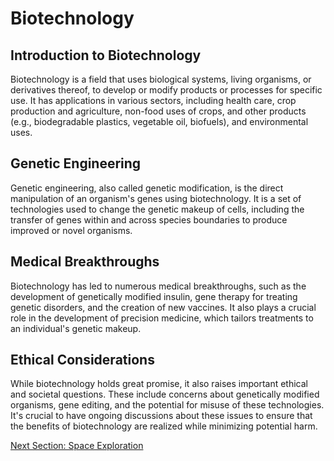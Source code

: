 # Biotechnology

## Introduction to Biotechnology

Biotechnology is a field that uses biological systems, living organisms, or derivatives thereof, to develop or modify products or processes for specific use. It has applications in various sectors, including health care, crop production and agriculture, non-food uses of crops, and other products (e.g., biodegradable plastics, vegetable oil, biofuels), and environmental uses.

## Genetic Engineering

Genetic engineering, also called genetic modification, is the direct manipulation of an organism's genes using biotechnology. It is a set of technologies used to change the genetic makeup of cells, including the transfer of genes within and across species boundaries to produce improved or novel organisms.

## Medical Breakthroughs

Biotechnology has led to numerous medical breakthroughs, such as the development of genetically modified insulin, gene therapy for treating genetic disorders, and the creation of new vaccines. It also plays a crucial role in the development of precision medicine, which tailors treatments to an individual's genetic makeup.

## Ethical Considerations

While biotechnology holds great promise, it also raises important ethical and societal questions. These include concerns about genetically modified organisms, gene editing, and the potential for misuse of these technologies. It's crucial to have ongoing discussions about these issues to ensure that the benefits of biotechnology are realized while minimizing potential harm.

[Next Section: Space Exploration](space_exploration.md)
